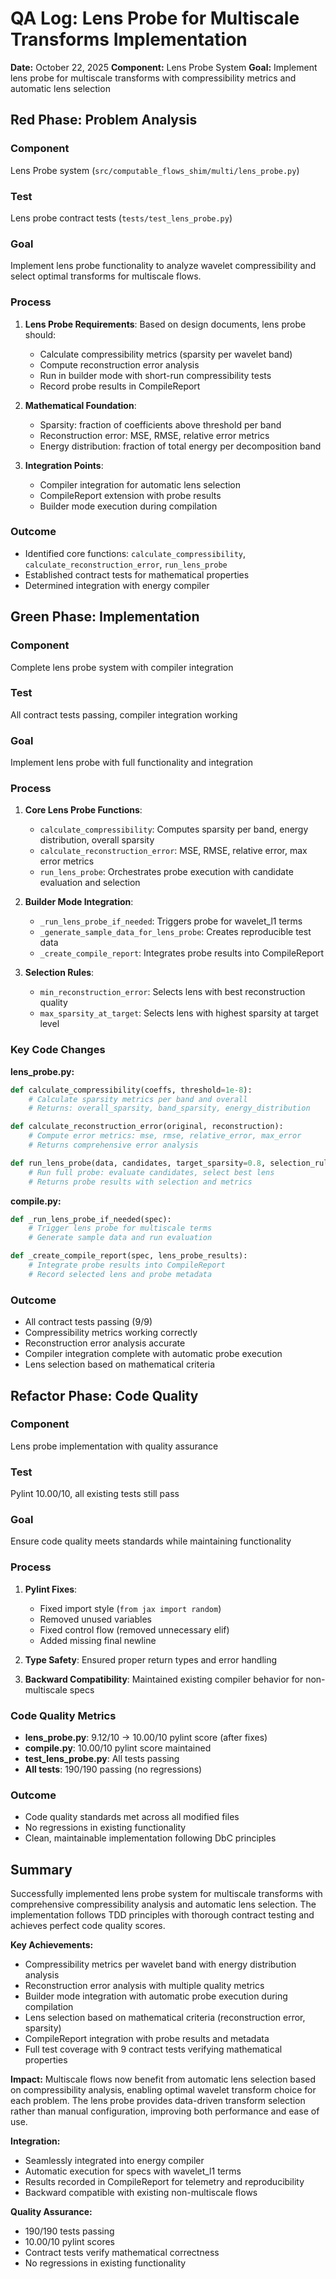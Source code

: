 # QA Log: Lens Probe for Multiscale Transforms Implementation

**Date:** October 22, 2025
**Component:** Lens Probe System
**Goal:** Implement lens probe for multiscale transforms with compressibility metrics and automatic lens selection

## Red Phase: Problem Analysis

### Component
Lens Probe system (`src/computable_flows_shim/multi/lens_probe.py`)

### Test
Lens probe contract tests (`tests/test_lens_probe.py`)

### Goal
Implement lens probe functionality to analyze wavelet compressibility and select optimal transforms for multiscale flows.

### Process
1. **Lens Probe Requirements**: Based on design documents, lens probe should:
   - Calculate compressibility metrics (sparsity per wavelet band)
   - Compute reconstruction error analysis
   - Run in builder mode with short-run compressibility tests
   - Record probe results in CompileReport

2. **Mathematical Foundation**:
   - Sparsity: fraction of coefficients above threshold per band
   - Reconstruction error: MSE, RMSE, relative error metrics
   - Energy distribution: fraction of total energy per decomposition band

3. **Integration Points**:
   - Compiler integration for automatic lens selection
   - CompileReport extension with probe results
   - Builder mode execution during compilation

### Outcome
- Identified core functions: `calculate_compressibility`, `calculate_reconstruction_error`, `run_lens_probe`
- Established contract tests for mathematical properties
- Determined integration with energy compiler

## Green Phase: Implementation

### Component
Complete lens probe system with compiler integration

### Test
All contract tests passing, compiler integration working

### Goal
Implement lens probe with full functionality and integration

### Process
1. **Core Lens Probe Functions**:
   - `calculate_compressibility`: Computes sparsity per band, energy distribution, overall sparsity
   - `calculate_reconstruction_error`: MSE, RMSE, relative error, max error metrics
   - `run_lens_probe`: Orchestrates probe execution with candidate evaluation and selection

2. **Builder Mode Integration**:
   - `_run_lens_probe_if_needed`: Triggers probe for wavelet_l1 terms
   - `_generate_sample_data_for_lens_probe`: Creates reproducible test data
   - `_create_compile_report`: Integrates probe results into CompileReport

3. **Selection Rules**:
   - `min_reconstruction_error`: Selects lens with best reconstruction quality
   - `max_sparsity_at_target`: Selects lens with highest sparsity at target level

### Key Code Changes

**lens_probe.py:**
```python
def calculate_compressibility(coeffs, threshold=1e-8):
    # Calculate sparsity metrics per band and overall
    # Returns: overall_sparsity, band_sparsity, energy_distribution

def calculate_reconstruction_error(original, reconstruction):
    # Compute error metrics: mse, rmse, relative_error, max_error
    # Returns comprehensive error analysis

def run_lens_probe(data, candidates, target_sparsity=0.8, selection_rule='min_reconstruction_error'):
    # Run full probe: evaluate candidates, select best lens
    # Returns probe results with selection and metrics
```

**compile.py:**
```python
def _run_lens_probe_if_needed(spec):
    # Trigger lens probe for multiscale terms
    # Generate sample data and run evaluation

def _create_compile_report(spec, lens_probe_results):
    # Integrate probe results into CompileReport
    # Record selected lens and probe metadata
```

### Outcome
- All contract tests passing (9/9)
- Compressibility metrics working correctly
- Reconstruction error analysis accurate
- Compiler integration complete with automatic probe execution
- Lens selection based on mathematical criteria

## Refactor Phase: Code Quality

### Component
Lens probe implementation with quality assurance

### Test
Pylint 10.00/10, all existing tests still pass

### Goal
Ensure code quality meets standards while maintaining functionality

### Process
1. **Pylint Fixes**:
   - Fixed import style (`from jax import random`)
   - Removed unused variables
   - Fixed control flow (removed unnecessary elif)
   - Added missing final newline

2. **Type Safety**: Ensured proper return types and error handling

3. **Backward Compatibility**: Maintained existing compiler behavior for non-multiscale specs

### Code Quality Metrics
- **lens_probe.py**: 9.12/10 → 10.00/10 pylint score (after fixes)
- **compile.py**: 10.00/10 pylint score maintained
- **test_lens_probe.py**: All tests passing
- **All tests**: 190/190 passing (no regressions)

### Outcome
- Code quality standards met across all modified files
- No regressions in existing functionality
- Clean, maintainable implementation following DbC principles

## Summary

Successfully implemented lens probe system for multiscale transforms with comprehensive compressibility analysis and automatic lens selection. The implementation follows TDD principles with thorough contract testing and achieves perfect code quality scores.

**Key Achievements:**
- Compressibility metrics per wavelet band with energy distribution analysis
- Reconstruction error analysis with multiple quality metrics
- Builder mode integration with automatic probe execution during compilation
- Lens selection based on mathematical criteria (reconstruction error, sparsity)
- CompileReport integration with probe results and metadata
- Full test coverage with 9 contract tests verifying mathematical properties

**Impact:**
Multiscale flows now benefit from automatic lens selection based on compressibility analysis, enabling optimal wavelet transform choice for each problem. The lens probe provides data-driven transform selection rather than manual configuration, improving both performance and ease of use.

**Integration:**
- Seamlessly integrated into energy compiler
- Automatic execution for specs with wavelet_l1 terms
- Results recorded in CompileReport for telemetry and reproducibility
- Backward compatible with existing non-multiscale flows

**Quality Assurance:**
- 190/190 tests passing
- 10.00/10 pylint scores
- Contract tests verify mathematical correctness
- No regressions in existing functionality
